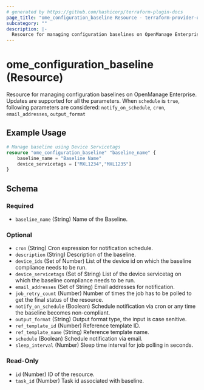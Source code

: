 ```yaml
---
# generated by https://github.com/hashicorp/terraform-plugin-docs
page_title: "ome_configuration_baseline Resource - terraform-provider-ome"
subcategory: ""
description: |-
  Resource for managing configuration baselines on OpenManage Enterprise. Updates are supported for all the parameters. When schedule is true, following parameters are considered: notify_on_schedule, cron, email_addresses, output_format
---
```


# ome_configuration_baseline (Resource)

Resource for managing configuration baselines on OpenManage Enterprise. Updates are supported for all the parameters. When `schedule` is `true`, following parameters are considered: `notify_on_schedule`, `cron`, `email_addresses`, `output_format`

## Example Usage

```terraform
# Manage baseline using Device Servicetags
resource "ome_configuration_baseline" "baseline_name" {
	baseline_name = "Baseline Name"
	device_servicetags = ["MXL1234","MXL1235"]
}
```

<!-- schema generated by tfplugindocs -->
## Schema

### Required

- `baseline_name` (String) Name of the Baseline.

### Optional

- `cron` (String) Cron expression for notification schedule.
- `description` (String) Description of the baseline.
- `device_ids` (Set of Number) List of the device id on which the baseline compliance needs to be run.
- `device_servicetags` (Set of String) List of the device servicetag on which the baseline compliance needs to be run.
- `email_addresses` (Set of String) Email addresses for notification.
- `job_retry_count` (Number) Number of times the job has to be polled to get the final status of the resource.
- `notify_on_schedule` (Boolean) Schedule notification via cron or any time the baseline becomes non-compliant.
- `output_format` (String) Output format type, the input is case senitive.
- `ref_template_id` (Number) Reference template ID.
- `ref_template_name` (String) Reference template name.
- `schedule` (Boolean) Schedule notification via email.
- `sleep_interval` (Number) Sleep time interval for job polling in seconds.

### Read-Only

- `id` (Number) ID of the resource.
- `task_id` (Number) Task id associated with baseline.


